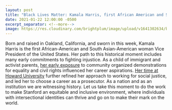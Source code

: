 ```yaml
---
layout: post
title: "Black Lives Matter: Kamala Harris, first African American and South Asian American woman Vice President of the United States"
date: 2021-01-22 12:00:00 -0500
excerpt_separator: <!--more-->
image: https://res.cloudinary.com/brightplum/image/upload/v1641302634/blm-stanford-archive/posts/kamala-harris.jpg
---
```


Born and raised in Oakland, California, and sworn in this week, Kamala Harris is the first African-American and South Asian-American woman Vice President of the United States. Her path to this <!--more--> historical moment includes many early commitments to fighting injustice. As a child of immigrant and activist parents, [her early exposure][early-exposure] to community organized demonstrations for equality and civil rights influenced her career aspirations. [Her time at Howard University][howard-university] further refined her approach to working for social justice, and led her to choose a career as a prosecutor. As a nation and as an institution we are witnessing history. Let us take this moment to do the work to make Stanford an equitable and inclusive environment, where individuals with intersectional identities can thrive and go on to make their mark on the world.

[early-exposure]: http://r20.rs6.net/tn.jsp?f=001Eib1zl2gfvhLlCWzyZ2f9J2r4QmRsWhwefanjvEcGyYw7c7E__RV2bi5zQsd6Lgn7vasxt6tXSq8NIURnbXa0Y6ULd3BSMWjSBJaN0GG3U3iAZ3G7B8Wr0V_UdmstAhOrNOXe4FbrlqDEbqDLcIzwuD5vfzzLnGgJWle4SV0ZMQ_DoPxLcVd1UHVaHSS6QkrbucSV0wwg1dn847htOxsACJXyAmz6lU9y1c_w-zPl-CxC3Vy6e2j6sNSQ6rQH764xXPKY4FIVbCER8chYtm0O2rDFWkGqpYw5mPDycDemSwg-jv_LFR3UpaVgowTCnV6dFvCJus_YVg0xoMpjWeslSG3Tx9UNb97FCBRNhggLErYslLwpn-HyMiNRLtap0KoPUpHCxi7jR8n-N8E0Dq_YnYRyyCH-lFqWvMIgQryCRAJEwAjCJgQrwMwMXpuaoESQvb-0tvi0x6we7i6kcoevEWdJSoRXbVX3K4z5wCQH0FVAkT9JyHOua9k7FkqwOG2dewLM8alZMUAY1E2iSLF84_Z44bq-J22WecVU-kzjliLTm5sPqETV2WKtP2z3ZQjz8jFhn_Fn6s9dPqJH6mwbobTRHuZBtV-vHh_ktbGJh2fycPCxfqQKuyz8O5BpAKLQLF0Bniuoc0DyhoYnYYfZcXRuKjlBc5MnK12YJvTe6RlYg9fGOxV4p2UhEs1WFad_QNFS-Y403aN5s24Quy1FYguvE6ddm6udNei8rk8io6_Gb_BR0_o8cllCkz_YwMmuyeeipsziX4vm70H34idh9Sn8O0NwR2I&c=Xvg6FsajDmQMkO-XmXCz_V-EuWymtLWNifHNlzkGc4q6ri3fI67k1w==&ch=WDwBUUvXN_BvjWoSfISncH9CB_Ug3ZS75k7jkKV8o-lQ_D37GygrkA==
[howard-university]: http://r20.rs6.net/tn.jsp?f=001Eib1zl2gfvhLlCWzyZ2f9J2r4QmRsWhwefanjvEcGyYw7c7E__RV2bi5zQsd6Lgn4uozZUnMvIaZaezNzzgOTdfYNUs6N8hrkTDWq2CfT5qZPT7DiuuC1d5RggK_7Qjfv-JJp9yfYi-HtuXWe_E1GF2Wz2FnLpUpogoPP07OCtToO4r6hremVr7CkuoKP0Gb1vaEXuHZUUzpCgIeizbBl7147h_zMLQwcZ2LOPdWC0K3asvnjp-rbPcn-81is5w0G5vdN7H4wcxWfgdtmmWTV2BAtkCrBHJ58sm7vaxfVbsmIWNwHbXQJfHsx858jxAlP6jMFnTr8CWIIyODV1avkzG0v4erIsVHvGeu-fBHQPP8zeSvT2nfJa305jjojRJi-fcOJFJm33n33Dss6wKb9mmD7EeV_bKz7vsIZetwLTA6xzaA1RhB3GvG_nuOId_TxPW60LF9CLHfHLskpkS6tdmXFOZfZDGuJyXgG7cgR1mDjINtAQk9qV_ktqLsNfeUUaDhefxUApbsLdZfRkeSOH5WKX7QtAabbDHnpM88jy480F9H9ssV2AdxrtVa2M4n1Rs9kSOJYlRTLzozoRJL6Cny3zdvuOckIxfovn0GrcS7pf7oUisbaWgFNyBNhZQCI_2qoMZkoUYolygyisA505WJZeaING9GCdymJ4kG5gG5BRc1n-VCF8OCx2qd8_0qTTstN0fE5YxVclvEVbvMFx0Rrj37C8RTtyAdYZh9ibojMwZ1Nhg_X5EX-j2O_T0eOzr42liWMu_ci2RIi08UywfSonO-evkT&c=Xvg6FsajDmQMkO-XmXCz_V-EuWymtLWNifHNlzkGc4q6ri3fI67k1w==&ch=WDwBUUvXN_BvjWoSfISncH9CB_Ug3ZS75k7jkKV8o-lQ_D37GygrkA==
